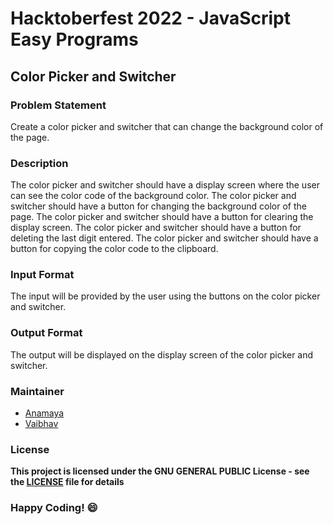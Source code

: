 # Hacktoberfest 2022 - JavaScript Easy Programs

## Color Picker and Switcher

### Problem Statement
Create a color picker and switcher that can change the background color of the page.

### Description
The color picker and switcher should have a display screen where the user can see the color code of the background color. The color picker and switcher should have a button for changing the background color of the page. The color picker and switcher should have a button for clearing the display screen. The color picker and switcher should have a button for deleting the last digit entered. The color picker and switcher should have a button for copying the color code to the clipboard.

### Input Format
The input will be provided by the user using the buttons on the color picker and switcher.

### Output Format
The output will be displayed on the display screen of the color picker and switcher.

### Maintainer
- [Anamaya](https://www.linkedin.com/in/anamaya1729/)
- [Vaibhav](https://https://www.linkedin.com/in/vaibhava17/)

### License
**This project is licensed under the GNU GENERAL PUBLIC License - see the [LICENSE](../LICENSE) file for details**

### Happy Coding! :smile: